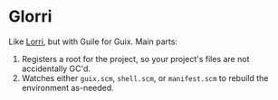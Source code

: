 # Glorri

Like [Lorri](https://github.com/nix-community/lorri), but with Guile for Guix.
Main parts:
  1. Registers a root for the project, so your project's files are not accidentally GC'd.
  2. Watches either `guix.scm`, `shell.scm`, or `manifest.scm` to rebuild the environment as-needed.
